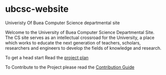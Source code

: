 # ubcsc-website
Univeristy Of Buea Computer Science departmental site


Welcome to the University of Buea Computer Science Departmental Site. The CS site serves
as an intellectual crossroad for the University, a place which works to educate the next
generation of teachers, scholars, researchers and engineers to develop the fields of
knowledge and research.

To get a head start Read the [project plan](https://github.com/ubcsc/ubcsc-website/wiki/Poject-proposal)

To Contribute to the Project please read the [Contribution Guide](https:#)
